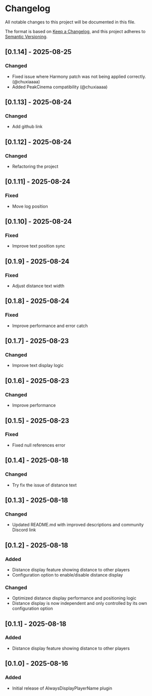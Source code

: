 # Changelog

All notable changes to this project will be documented in this file.

The format is based on [Keep a Changelog](https://keepachangelog.com/en/1.1.0/),
and this project adheres to [Semantic Versioning](https://semver.org/spec/v2.0.0.html).

## [0.1.14] - 2025-08-25

### Changed
- Fixed issue where Harmony patch was not being applied correctly. (@chuxiaaaa)
- Added PeakCinema compatibility (@chuxiaaaa)

## [0.1.13] - 2025-08-24

### Changed
- Add github link

## [0.1.12] - 2025-08-24

### Changed
- Refactoring the project

## [0.1.11] - 2025-08-24

### Fixed
- Move log position

## [0.1.10] - 2025-08-24

### Fixed
- Improve text position sync

## [0.1.9] - 2025-08-24

### Fixed
- Adjust distance text width

## [0.1.8] - 2025-08-24

### Fixed
- Improve performance and error catch

## [0.1.7] - 2025-08-23

### Changed
- Improve text display logic

## [0.1.6] - 2025-08-23

### Changed
- Improve performance

## [0.1.5] - 2025-08-23

### Fixed
- Fixed null references error

## [0.1.4] - 2025-08-18

### Changed
- Try fix the issue of distance text

## [0.1.3] - 2025-08-18

### Changed
- Updated README.md with improved descriptions and community Discord link

## [0.1.2] - 2025-08-18

### Added
- Distance display feature showing distance to other players
- Configuration option to enable/disable distance display

### Changed
- Optimized distance display performance and positioning logic
- Distance display is now independent and only controlled by its own configuration option

## [0.1.1] - 2025-08-18

### Added
- Distance display feature showing distance to other players

## [0.1.0] - 2025-08-16

### Added
- Initial release of AlwaysDisplayPlayerName plugin
